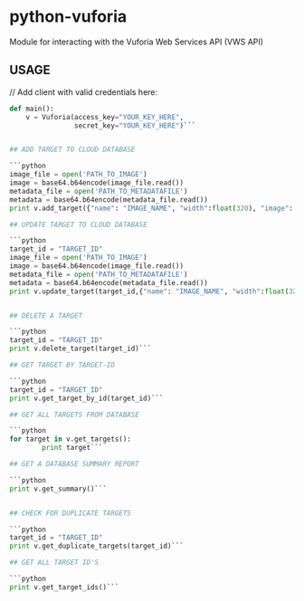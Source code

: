 


python-vuforia
==============

Module for interacting with the Vuforia Web Services API (VWS API)


## USAGE

 // Add client with valid credentials here:

```python
def main():
    v = Vuforia(access_key="YOUR_KEY_HERE",
                secret_key="YOUR_KEY_HERE")```


## ADD TARGET TO CLOUD DATABASE

```python
image_file = open('PATH_TO_IMAGE')
image = base64.b64encode(image_file.read())
metadata_file = open('PATH_TO_METADATAFILE')
metadata = base64.b64encode(metadata_file.read())
print v.add_target({"name": "IMAGE_NAME", "width":float(320), "image": image, "application_metadata": metadata, "active_flag": 1})```

## UPDATE TARGET TO CLOUD DATABASE

```python
target_id = "TARGET_ID"
image_file = open('PATH_TO_IMAGE')
image = base64.b64encode(image_file.read())
metadata_file = open('PATH_TO_METADATAFILE')
metadata = base64.b64encode(metadata_file.read())
print v.update_target(target_id,{"name": "IMAGE_NAME", "width":float(320), "image": image, "application_metadata": metadata, "active_flag": 1})```


## DELETE A TARGET

```python
target_id = "TARGET_ID"
print v.delete_target(target_id)```

## GET TARGET BY TARGET-ID

```python
target_id = "TARGET_ID"
print v.get_target_by_id(target_id)```

## GET ALL TARGETS FROM DATABASE

```python
for target in v.get_targets():
        print target```

## GET A DATABASE SUMMARY REPORT

```python
print v.get_summary()```


## CHECK FOR DUPLICATE TARGETS

```python
target_id = "TARGET_ID"
print v.get_duplicate_targets(target_id)```

## GET ALL TARGET ID'S

```python
print v.get_target_ids()```        












